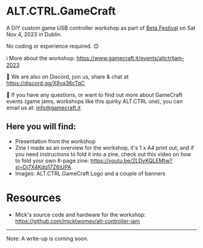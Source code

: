 # ALT.CTRL.GameCraft 

A DIY custom game USB controller workshop as part of [Beta Festival](https://betafestival.ie/) on Sat Nov 4, 2023 in Dublin.

No coding or experience required. 😊

ℹ️ More about the workshop: https://www.gamecraft.it/events/altctrljam-2023

💬 We are also on Discord, join us, share & chat at https://discord.gg/X8ya36cTqC

📧 If you have any questions, or want to find out more about GameCraft events (game jams, workshops like this quirky ALT.CTRL one), you can email us at: info@gamecraft.it

## Here you will find:

* Presentation from the workshop
* Zine I made as an overview for the workshop, it's 1 x A4 print out, and if you need instructions to fold it into a zine, check out this video on how to fold your own 8-page zine: https://youtu.be/2LDyKQLEMtw?si=Dj7X4Kdq17Z6iUPA
* Images: ALT.CTRL.GameCraft Logo and a couple of banners

# Resources
* Mick's source code and hardware for the workshop: https://github.com/micktwomey/alt-controller-jam

---

Note: A write-up is coming soon.
